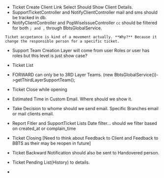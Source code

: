 - Ticket Create Client Link Select Should Show Client Details.
- SupportTicketController and NotifyClientController mail and sms should be tracked in db.
- NotifyClientController and PopWiseIssueController `cc` should be filtered for both `; and ,` through BbtsGlobalService.


```
Ticket accpetance is kind of a movement actually. **Why?** Because it change the responsible person for a specific ticket.
```

- Support Team Creation Layer will come from user Roles or user has roles but this level is just show case?

- Ticket List 

- FORWARD can only be to 3RD Layer Teams.
    (new BbtsGlobalService())->getThirdLayerSupportTeam();

- Ticket Close while opening

- Estimated Time in Custom Email. Where should we show it.

- Take Decision to whome should we send email. Specific Branches email or mail clients email.

- Report Fitler and SupportTicket Lists Date filter... should we filter based on created_at or complain_time

- Ticket Closing [Need to think about Feedback to Client and Feedback to BBTS as their may be reopen in future]

- Ticket Backward Notification should also be sent to Handovered person.

- Ticket Pending List(History) to details.

- 